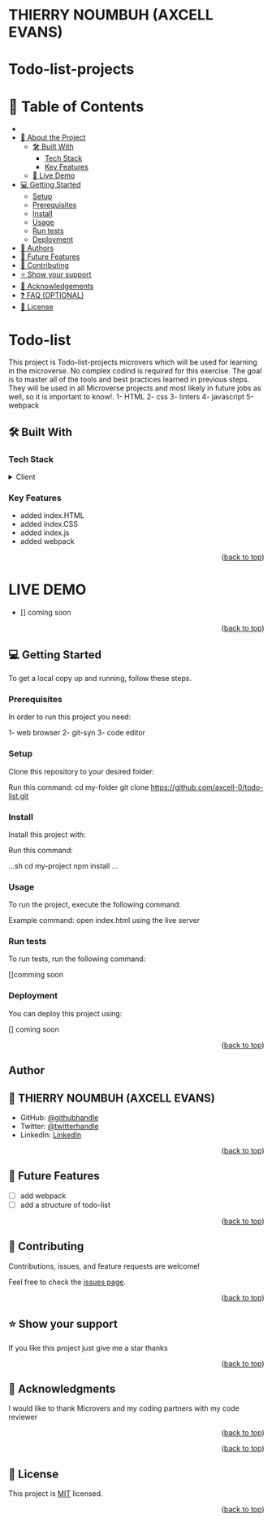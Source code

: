 <a name="Todo-list-projects"></a>

# THIERRY NOUMBUH (AXCELL EVANS)

  <h1><b>Todo-list-projects</b></h1>

</div>


# 📗 Table of Contents

- 
- [📖 About the Project](#about-project)
  - [🛠 Built With](#built-with)
    - [Tech Stack](#tech-stack)
    - [Key Features](#key-features)
  - [🚀 Live Demo](#live-demo)
- [💻 Getting Started](#getting-started)
  - [Setup](#setup)
  - [Prerequisites](#prerequisites)
  - [Install](#install)
  - [Usage](#usage)
  - [Run tests](#run-tests)
  - [Deployment](#triangular_flag_on_post-deployment)
- [👥 Authors](#authors)
- [🔭 Future Features](#future-features)
- [🤝 Contributing](#contributing)
- [⭐️ Show your support](#support)
- [🙏 Acknowledgements](#acknowledgements)
- [❓ FAQ (OPTIONAL)](#faq)
- [📝 License](#license)


# Todo-list
This project is Todo-list-projects microvers which will be used for learning in the microverse. No complex codind is required for this exercise. The goal is to master all of the tools and best practices learned in previous steps. They will be used in all Microverse projects and most likely in future jobs as well, so it is important to know!.
1- HTML
2- css
3- linters
4- javascript
5-webpack

## 🛠 Built With <a name="built-with"></a>

### Tech Stack <a name="tech-stack"></a>

<details>
  <summary>Client</summary>
  <ul>
    <li><a href="https://reactjs.org/">HTML</a></li>
    <li><a href="https://reactjs.org/">CSS</a></li>
    <li><a href="https://reactjs.org/">Javascript</a></li>

  </ul>
</details>




### Key Features <a name="key-features"></a>
- added index.HTML
- added index.CSS
- added index.js
- added webpack

<p align="right">(<a href="#readme-top">back to top</a>)</p>

# LIVE DEMO 

- [] coming soon

<p align="right">(<a href="#readme-top">back to top</a>)</p>


## 💻 Getting Started <a name="getting-started"></a>


To get a local copy up and running, follow these steps.

### Prerequisites

In order to run this project you need:

1- web browser
2- git-syn
3- code editor

### Setup

Clone this repository to your desired folder:

Run this command:
  cd my-folder
  git clone https://github.com/axcell-0/todo-list.git

### Install

Install this project with:


Run this command:

...sh
  cd my-project
  npm install
  ...

### Usage

To run the project, execute the following command:

Example command:
open index.html using the live server


### Run tests

To run tests, run the following command:

[]comming soon

### Deployment

You can deploy this project using:

 [] coming soon

<p align="right">(<a href="#readme-top">back to top</a>)</p>


## Author <a name="author"></a>

## 👤 THIERRY NOUMBUH (AXCELL EVANS)

- GitHub: [@githubhandle](https://github.com/axcell-0)
- Twitter: [@twitterhandle](https://twitter.com/noumbuh)
- LinkedIn: [LinkedIn](https://www.linkedin.com/in/thierry-noumbuh-a44173257/)


<p align="right">(<a href="#readme-top">back to top</a>)</p>


## 🔭 Future Features <a name="future-features"></a>

- [ ] add webpack
- [ ] add a structure of todo-list

<p align="right">(<a href="#readme-top">back to top</a>)</p>


## 🤝 Contributing <a name="contributing"></a>

Contributions, issues, and feature requests are welcome!

Feel free to check the [issues page](../../issues/).

<p align="right">(<a href="#readme-top">back to top</a>)</p>


## ⭐️ Show your support <a name="support"></a>


If you like this project just give me a star thanks

<p align="right">(<a href="#readme-top">back to top</a>)</p>


## 🙏 Acknowledgments <a name="acknowledgements"></a>


I would like to thank Microvers and my coding partners with my code reviewer

<p align="right">(<a href="#readme-top">back to top</a>)</p>



<p align="right">(<a href="#readme-top">back to top</a>)</p>


## 📝 License <a name="license"></a>

This project is [MIT](./LICENSE) licensed.

<p align="right">(<a href="#readme-top">back to top</a>)</p>